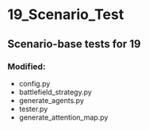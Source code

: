 # 19_Scenario_Test
## Scenario-base tests for 19

### Modified:

- config.py
- battlefield_strategy.py
- generate_agents.py
- tester.py
- generate_attention_map.py